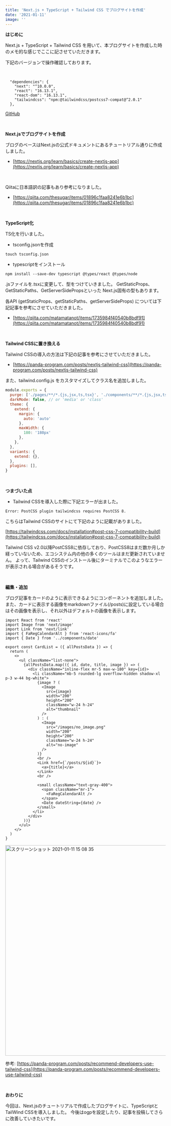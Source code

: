 ```yaml
---
title: 'Next.js + TypeScript + Tailwind CSS でブログサイトを作成'
date: '2021-01-11'
image: ''
---
```



**はじめに**

Next.js + TypeScript + Tailwind CSS を用いて、本ブログサイトを作成した時のメモ的な感じでここに記させていただきます。

下記のバージョンで操作確認しております。

<br/>

```
  "dependencies": {
    "next": "^10.0.0",
    "react": "16.13.1",
    "react-dom": "16.13.1",
    "tailwindcss": "npm:@tailwindcss/postcss7-compat@^2.0.1"
  },
```
[GitHub](https://github.com/TakaShinoda/blog)



<br/>


**Next.jsでブログサイトを作成**

ブログのベースはNext.jsの公式ドキュメントにあるチュートリアル通りに作成しました。

- [https://nextjs.org/learn/basics/create-nextjs-app](https://nextjs.org/learn/basics/create-nextjs-app)

<br/>

Qiitaに日本語訳の記事もあり参考になりました。

- [https://qiita.com/thesugar/items/01896c1faa8241e6b1bc](https://qiita.com/thesugar/items/01896c1faa8241e6b1bc)


<br/>


**TypeScript化**

TS化を行いました。

- tsconfig.jsonを作成
```
touch tsconfig.json
```

- typescriptをインストール
```
npm install --save-dev typescript @types/react @types/node
```

.jsファイルを.tsxに変更して、型をつけていきました。
GetStaticProps、GetStaticPaths、GetServerSidePropsといった
Next.js固有の型もあります。

各API (getStaticProps、getStaticPaths、getServerSideProps) については下記記事を参考にさせていただきました。

- [https://qiita.com/matamatanot/items/1735984f40540b8bdf91](https://qiita.com/matamatanot/items/1735984f40540b8bdf91)



<br/>


**Tailwind CSSに置き換える**

Tailwind CSSの導入の方法は下記の記事を参考にさせていただきました。

- [https://panda-program.com/posts/nextjs-tailwind-css](https://panda-program.com/posts/nextjs-tailwind-css)


また、tailwind.config.js をカスタマイズしてクラス名を追加しました。

```javascript
module.exports = {
  purge: ['./pages/**/*.{js,jsx,ts,tsx}', './components/**/*.{js,jsx,ts,tsx}'],
  darkMode: false, // or 'media' or 'class'
  theme: {
    extend: {
      margin: {
        auto: 'auto'
      },
      maxWidth: {
        180: '180px'
      },
    },
  },
  variants: {
    extend: {},
  },
  plugins: [],
}

```


<br/>


**つまづいた点**

- Tailwind CSSを導入した際に下記エラーが出ました。
```
Error: PostCSS plugin tailwindcss requires PostCSS 8.
```

こちらはTailwind CSSのサイトにて下記のように記載がありました。

[https://tailwindcss.com/docs/installation#post-css-7-compatibility-build](https://tailwindcss.com/docs/installation#post-css-7-compatibility-build)



<!-- > If you run into the error mentioned above, uninstall Tailwind and re-install using the compatibility build instead:

> 上記のエラーが発生した場合は、Tailwindをアンインストールし、互換性のあるビルドを使用して再インストールしてください。

```
npm uninstall tailwindcss postcss autoprefixer
npm install tailwindcss@npm:@tailwindcss/postcss7-compat @tailwindcss/postcss7-compat postcss@^7 autoprefixer@^9
``` -->

Tailwind CSS v2.0以降PostCSS8に依存しており、PostCSS8はまだ数か月しか経っていないため、エコシステム内の他の多くのツールはまだ更新されていません。
よって、Tailwind CSSのインストール後にターミナルでこのようなエラーが表示される場合があるそうです。

<br/>


**編集・追加**

ブログ記事をカードのように表示できるようにコンポーネントを追加しました。また、カードに表示する画像をmarkdownファイル(/posts)に設定している場合はその画像を表示し、それ以外はデフォルトの画像を表示します。



```
import React from 'react'
import Image from 'next/image'
import Link from 'next/link'
import { FaRegCalendarAlt } from 'react-icons/fa'
import { Date } from '../components/date'

export const CardList = ({ allPostsData }) => {
  return (
    <>
      <ul className="list-none">
        {allPostsData.map(({ id, date, title, image }) => (
          <div className="inline-flex mr-5 max-w-180" key={id}>
            <li className="mb-5 rounded-lg overflow-hidden shadow-xl p-3 w-44 bg-white">
              {image ? (
                <Image
                  src={image}
                  width="200"
                  height="200"
                  className="w-24 h-24"
                  alt="thumbnail"
                />
              ) : (
                <Image
                  src="/images/no_image.png"
                  width="200"
                  height="200"
                  className="w-24 h-24"
                  alt="no-image"
                />
              )}
              <br />
              <Link href={`/posts/${id}`}>
                <a>{title}</a>
              </Link>
              <br />

              <small className="text-gray-400">
                <span className="mr-1">
                  <FaRegCalendarAlt />
                </span>
                <Date dateString={date} />
              </small>
            </li>
          </div>
        ))}
      </ul>
    </>
  )
}

```

<img width="662" alt="スクリーンショット 2021-01-11 15 08 35" src="https://user-images.githubusercontent.com/45593212/104190273-343d7000-545f-11eb-8c06-52d0385bff72.png">



参考: 
[https://panda-program.com/posts/recommend-developers-use-tailwind-css](https://panda-program.com/posts/recommend-developers-use-tailwind-css)


<br/>

**おわりに**

今回は、Next.jsのチュートリアルで作成したブログサイトに、TypeScriptとTailWind CSSを導入しました。
今後はogpを設定したり、記事を投稿してさらに改善していきたいです。



